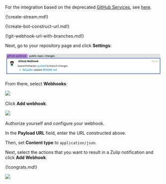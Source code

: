 For the integration based on the deprecated
[GitHub Services](https://github.com/github/github-services),
see [here](./github).

{!create-stream.md!}

{!create-bot-construct-url.md!}

{!git-webhook-url-with-branches.md!}

Next, go to your repository page and click **Settings**:

![](/static/images/integrations/github_webhook/001.png)

From there, select **Webhooks**:

![](/static/images/integrations/github_webhook/002.png)

Click **Add webhook**.

![](/static/images/integrations/github_webhook/003.png)

Authorize yourself and configure your webhook.

In the **Payload URL** field, enter the URL constructed above.

Then, set **Content type** to `application/json`.

Next, select the actions that you want to result in a Zulip
notification and click **Add Webhook**.

{!congrats.md!}

![](/static/images/integrations/github_webhook/004.png)
